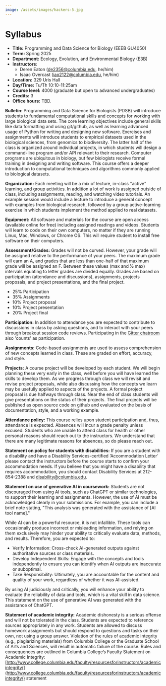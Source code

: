 ```yaml
---
image: /assets/images/hackers-5.jpg
---
```



# Syllabus
- **Title:** Programming and Data Science for Biology (EEEB GU4050)
- **Term:** Spring 2025
- **Department:** Ecology, Evolution, and Environmental Biology (E3B)
- **Instructors:** 
	- Deren Eaton ([de2356@columbia.edu](mailto:de2356@columbia.edu), he/him) 
 	- Isaac Overcast ([iao2122@columbia.edu](mailto:iao2122@columbia.edu), he/him)
- **Location:** 329 Uris Hall
- **Day/Time:** Tu/Th 10:10-11:25am
- **Course level:** 4000 (graduate but open to advanced undergraduates)
- **Credits:** 3
- **Office hours:** TBD.


**Bulletin**: Programming and Data Science for Biologists (PDSB) will introduce students to fundamental computational skills and concepts for working with large biological data sets. The core learning objectives include general skills like data formatting and using git/github, as well as learning advanced usage of Python for writing and designing new software. Exercises and assignments will introduce students to empirical datasets used in the biological sciences, from genomics to biodiversity. The latter half of the class is organized around individual projects, in which students will design a command-line program and/or API relevant to their research. Computer programs are ubiquitous in biology, but few biologists receive formal training in designing and writing software. This course offers a deeper introduction to computational techniques and algorithms commonly applied to biological datasets.

**Organization:** Each meeting will be a mix of lecture, in-class "active" learning, and group activities. In addition a lot of work is assigned outside of class, including assignments, reading, and watching video tutorials. An example session would include a lecture to introduce a general concept with examples from biological research, followed by a group active-learning exercise in which students implement the method applied to real datasets.

**Equipment:** All software and materials for the course are open access (available online for free) including assigned readings and videos. Students will learn to code on their own computers, no matter if they are running Linux, Mac, Windows, or Chrome OS. This will require student to install free software on their computers.

**Assessment/Grades:** Grades will not be curved. However, your grade will be assigned relative to the performance of your peers. The maximum grade will earn an A, and grades that are less than one-half of that maximum grade will be assigned an F. Between these values (max and ½ max) intervals equating to letter grades are divided equally. Grades are based on participation (attendance and discussions), assignments, projects proposals, and project presentations, and the final project.  
- 25% Participation  
- 35% Assignments  
- 10% Project proposal  
- 10% Project presentation  
- 20% Project final  

**Participation:** In addition to attendance you are expected to contribute to
discussions in class by asking questions, and to interact with your peers through
breakout session code reviews. Participating in the
[Gitter chatroom](https://app.gitter.im/#/room/#hack-the-planet-course_community:gitter.im)
also 'counts' as participation.

**Assignments:** Code-based assignments are used to assess comprehension of new concepts learned in class. These are graded on effort, accuracy, and style. 

**Projects:** A course project will be developed by each student. We will begin planning these very early in the class, well before you will have learned the skills to develop them. As we progress through class we will revisit and revise project proposals, while also discussing how the concepts we learn may be usefully applied to aspects of the projects. A formal project proposal is due halfways through class. Near the end of class students will give presentations on the status of their projects. The final projects will be published as open source code on github and evaluated on the basis of documentation, style, and a working example.

**Attendance policy:** This course relies upon student participation and, thus, attendance is expected. Absences will incur a grade penalty unless excused. Students who are unable to attend class for health or other personal reasons should reach out to the instructors. We understand that there are many legitimate reasons for absences, so do please reach out.

**Statement on policy for students with disabilities:** If you are a student with a disability and have a Disability Services-certified ‘Accommodation Letter’ please contact the instructors before the course starts to confirm your accommodation needs. If you believe that you might have a disability that requires accommodation, you should contact Disability Services at 212-854-2388 and [disability@columbia.edu](mailto:disability@columbia.edu).

**Statement on use of generative AI in coursework:**
Students are not discouraged from using AI tools, such as ChatGPT or similar
technologies, to support their learning and assignments. However, the use of AI
must be acknowledged clearly in your submissions. For example, you can include
a brief note stating, "This analysis was generated with the assistance of [AI
tool name]."

While AI can be a powerful resource, it is not infallible. These tools can
occasionally produce incorrect or misleading information, and relying on them
exclusively may hinder your ability to critically evaluate data, methods, and
results. Therefore, you are expected to:
- Verify Information: Cross-check AI-generated outputs against authoritative sources or class materials.
- Develop Independent Skills: Engage with the concepts and tools independently to ensure you can identify when AI outputs are inaccurate or suboptimal.
- Take Responsibility: Ultimately, you are accountable for the content and quality of your work, regardless of whether it was AI-assisted.

By using AI judiciously and critically, you will enhance your ability to
evaluate the reliability of data and tools, which is a vital skill in data
science. This statement on the use of generative AI was generated with the
assistance of ChatGPT.

**Statement of academic integrity:** Academic dishonesty is a serious offense and will not
be tolerated in the class. Students are expected to reference sources appropriately in
any work. Students are allowed to discuss homework assignments but should respond to
questions and tasks on their own, not using a group answer. Violation of the rules of
academic integrity (e.g., plagiarizing materials) from Columbia College or the Graduate
School of Arts and Sciences, will result in automatic failure of the course. Rules and
consequences are outlined in Columbia College’s Faculty Statement on Academic
Integrity: [http://www.college.columbia.edu/faculty/resourcesforinstructors/academicintegrity/](http://www.college.columbia.edu/faculty/resourcesforinstructors/academicintegrity/)
statement
